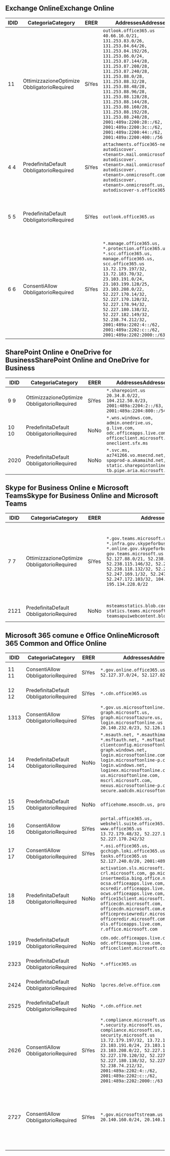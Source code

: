 <!--THIS FILE IS AUTOMATICALLY GENERATED. MANUAL CHANGES WILL BE OVERWRITTEN.-->
<!--Please contact the Office 365 Endpoints team with any questions.-->
<!--USGovGCCHigh endpoints version 2020072800-->
<!--File generated 2020-08-07 14:00:32.3411-->

## <a name="exchange-online"></a><span data-ttu-id="42841-101">Exchange Online</span><span class="sxs-lookup"><span data-stu-id="42841-101">Exchange Online</span></span>

<span data-ttu-id="42841-102">ID</span><span class="sxs-lookup"><span data-stu-id="42841-102">ID</span></span> | <span data-ttu-id="42841-103">Categoria</span><span class="sxs-lookup"><span data-stu-id="42841-103">Category</span></span> | <span data-ttu-id="42841-104">ER</span><span class="sxs-lookup"><span data-stu-id="42841-104">ER</span></span> | <span data-ttu-id="42841-105">Addresses</span><span class="sxs-lookup"><span data-stu-id="42841-105">Addresses</span></span> | <span data-ttu-id="42841-106">Porte</span><span class="sxs-lookup"><span data-stu-id="42841-106">Ports</span></span>
-- | -------------------- | --- | ------------------------------------------------------------------------------------------------------------------------------------------------------------------------------------------------------------------------------------------------------------------------------------------------------------------------------------------------------------------------------------------------------------------------------------------------ | -------------------------------
<span data-ttu-id="42841-107">1</span><span class="sxs-lookup"><span data-stu-id="42841-107">1</span></span> | <span data-ttu-id="42841-108">Ottimizzazione</span><span class="sxs-lookup"><span data-stu-id="42841-108">Optimize</span></span><BR><span data-ttu-id="42841-109">Obbligatorio</span><span class="sxs-lookup"><span data-stu-id="42841-109">Required</span></span> | <span data-ttu-id="42841-110">Sì</span><span class="sxs-lookup"><span data-stu-id="42841-110">Yes</span></span> | `outlook.office365.us`<BR>`40.66.16.0/21, 131.253.83.0/26, 131.253.84.64/26, 131.253.84.192/26, 131.253.86.0/24, 131.253.87.144/28, 131.253.87.208/28, 131.253.87.240/28, 131.253.88.0/28, 131.253.88.32/28, 131.253.88.48/28, 131.253.88.96/28, 131.253.88.128/28, 131.253.88.144/28, 131.253.88.160/28, 131.253.88.192/28, 131.253.88.240/28, 2001:489a:2200:28::/62, 2001:489a:2200:3c::/62, 2001:489a:2200:44::/62, 2001:489a:2200:400::/56` | <span data-ttu-id="42841-111">**TCP:** 443, 80</span><span class="sxs-lookup"><span data-stu-id="42841-111">**TCP:** 443, 80</span></span>
<span data-ttu-id="42841-112">4 </span><span class="sxs-lookup"><span data-stu-id="42841-112">4</span></span> | <span data-ttu-id="42841-113">Predefinita</span><span class="sxs-lookup"><span data-stu-id="42841-113">Default</span></span><BR><span data-ttu-id="42841-114">Obbligatorio</span><span class="sxs-lookup"><span data-stu-id="42841-114">Required</span></span> | <span data-ttu-id="42841-115">Sì</span><span class="sxs-lookup"><span data-stu-id="42841-115">Yes</span></span> | `attachments.office365-net.us, autodiscover.<tenant>.mail.onmicrosoft.com, autodiscover.<tenant>.mail.onmicrosoft.us, autodiscover.<tenant>.onmicrosoft.com, autodiscover.<tenant>.onmicrosoft.us, autodiscover-s.office365.us` | <span data-ttu-id="42841-116">**TCP:** 443, 80</span><span class="sxs-lookup"><span data-stu-id="42841-116">**TCP:** 443, 80</span></span>
<span data-ttu-id="42841-117">5 </span><span class="sxs-lookup"><span data-stu-id="42841-117">5</span></span> | <span data-ttu-id="42841-118">Predefinita</span><span class="sxs-lookup"><span data-stu-id="42841-118">Default</span></span><BR><span data-ttu-id="42841-119">Obbligatorio</span><span class="sxs-lookup"><span data-stu-id="42841-119">Required</span></span> | <span data-ttu-id="42841-120">Sì</span><span class="sxs-lookup"><span data-stu-id="42841-120">Yes</span></span> | `outlook.office365.us` | <span data-ttu-id="42841-121">**TCP:** 143, 25, 587, 993, 995</span><span class="sxs-lookup"><span data-stu-id="42841-121">**TCP:** 143, 25, 587, 993, 995</span></span>
<span data-ttu-id="42841-122">6 </span><span class="sxs-lookup"><span data-stu-id="42841-122">6</span></span> | <span data-ttu-id="42841-123">Consenti</span><span class="sxs-lookup"><span data-stu-id="42841-123">Allow</span></span><BR><span data-ttu-id="42841-124">Obbligatorio</span><span class="sxs-lookup"><span data-stu-id="42841-124">Required</span></span> | <span data-ttu-id="42841-125">Sì</span><span class="sxs-lookup"><span data-stu-id="42841-125">Yes</span></span> | `*.manage.office365.us, *.protection.office365.us, *.scc.office365.us, manage.office365.us, scc.office365.us`<BR>`13.72.179.197/32, 13.72.183.70/32, 23.103.191.0/24, 23.103.199.128/25, 23.103.208.0/22, 52.227.170.14/32, 52.227.170.120/32, 52.227.178.94/32, 52.227.180.138/32, 52.227.182.149/32, 52.238.74.212/32, 2001:489a:2202:4::/62, 2001:489a:2202:c::/62, 2001:489a:2202:2000::/63` | <span data-ttu-id="42841-126">**TCP:** 25, 443</span><span class="sxs-lookup"><span data-stu-id="42841-126">**TCP:** 25, 443</span></span>

## <a name="sharepoint-online-and-onedrive-for-business"></a><span data-ttu-id="42841-127">SharePoint Online e OneDrive for Business</span><span class="sxs-lookup"><span data-stu-id="42841-127">SharePoint Online and OneDrive for Business</span></span>

<span data-ttu-id="42841-128">ID</span><span class="sxs-lookup"><span data-stu-id="42841-128">ID</span></span> | <span data-ttu-id="42841-129">Categoria</span><span class="sxs-lookup"><span data-stu-id="42841-129">Category</span></span> | <span data-ttu-id="42841-130">ER</span><span class="sxs-lookup"><span data-stu-id="42841-130">ER</span></span> | <span data-ttu-id="42841-131">Addresses</span><span class="sxs-lookup"><span data-stu-id="42841-131">Addresses</span></span> | <span data-ttu-id="42841-132">Porte</span><span class="sxs-lookup"><span data-stu-id="42841-132">Ports</span></span>
-- | -------------------- | --- | ------------------------------------------------------------------------------------------------------------------------- | ----------------
<span data-ttu-id="42841-133">9 </span><span class="sxs-lookup"><span data-stu-id="42841-133">9</span></span> | <span data-ttu-id="42841-134">Ottimizzazione</span><span class="sxs-lookup"><span data-stu-id="42841-134">Optimize</span></span><BR><span data-ttu-id="42841-135">Obbligatorio</span><span class="sxs-lookup"><span data-stu-id="42841-135">Required</span></span> | <span data-ttu-id="42841-136">Sì</span><span class="sxs-lookup"><span data-stu-id="42841-136">Yes</span></span> | `*.sharepoint.us`<BR>`20.34.8.0/22, 104.212.50.0/23, 2001:489a:2204:2::/63, 2001:489a:2204:800::/54` | <span data-ttu-id="42841-137">**TCP:** 443, 80</span><span class="sxs-lookup"><span data-stu-id="42841-137">**TCP:** 443, 80</span></span>
<span data-ttu-id="42841-138">10 </span><span class="sxs-lookup"><span data-stu-id="42841-138">10</span></span> | <span data-ttu-id="42841-139">Predefinita</span><span class="sxs-lookup"><span data-stu-id="42841-139">Default</span></span><BR><span data-ttu-id="42841-140">Obbligatorio</span><span class="sxs-lookup"><span data-stu-id="42841-140">Required</span></span> | <span data-ttu-id="42841-141">No</span><span class="sxs-lookup"><span data-stu-id="42841-141">No</span></span> | `*.wns.windows.com, admin.onedrive.us, g.live.com, odc.officeapps.live.com, officeclient.microsoft.com, oneclient.sfx.ms` | <span data-ttu-id="42841-142">**TCP:** 443, 80</span><span class="sxs-lookup"><span data-stu-id="42841-142">**TCP:** 443, 80</span></span>
<span data-ttu-id="42841-143">20</span><span class="sxs-lookup"><span data-stu-id="42841-143">20</span></span> | <span data-ttu-id="42841-144">Predefinita</span><span class="sxs-lookup"><span data-stu-id="42841-144">Default</span></span><BR><span data-ttu-id="42841-145">Obbligatorio</span><span class="sxs-lookup"><span data-stu-id="42841-145">Required</span></span> | <span data-ttu-id="42841-146">No</span><span class="sxs-lookup"><span data-stu-id="42841-146">No</span></span> | `*.svc.ms, az741266.vo.msecnd.net, spoprod-a.akamaihd.net, static.sharepointonline.com, tb.pipe.aria.microsoft.com` | <span data-ttu-id="42841-147">**TCP:** 443, 80</span><span class="sxs-lookup"><span data-stu-id="42841-147">**TCP:** 443, 80</span></span>

## <a name="skype-for-business-online-and-microsoft-teams"></a><span data-ttu-id="42841-148">Skype for Business Online e Microsoft Teams</span><span class="sxs-lookup"><span data-stu-id="42841-148">Skype for Business Online and Microsoft Teams</span></span>

<span data-ttu-id="42841-149">ID</span><span class="sxs-lookup"><span data-stu-id="42841-149">ID</span></span> | <span data-ttu-id="42841-150">Categoria</span><span class="sxs-lookup"><span data-stu-id="42841-150">Category</span></span> | <span data-ttu-id="42841-151">ER</span><span class="sxs-lookup"><span data-stu-id="42841-151">ER</span></span> | <span data-ttu-id="42841-152">Addresses</span><span class="sxs-lookup"><span data-stu-id="42841-152">Addresses</span></span> | <span data-ttu-id="42841-153">Porte</span><span class="sxs-lookup"><span data-stu-id="42841-153">Ports</span></span>
-- | -------------------- | --- | --------------------------------------------------------------------------------------------------------------------------------------------------------------------------------------------------------------------------------------------------------------------------------------------------------------------------------- | ---------------------------------------------------
<span data-ttu-id="42841-154">7 </span><span class="sxs-lookup"><span data-stu-id="42841-154">7</span></span> | <span data-ttu-id="42841-155">Ottimizzazione</span><span class="sxs-lookup"><span data-stu-id="42841-155">Optimize</span></span><BR><span data-ttu-id="42841-156">Obbligatorio</span><span class="sxs-lookup"><span data-stu-id="42841-156">Required</span></span> | <span data-ttu-id="42841-157">Sì</span><span class="sxs-lookup"><span data-stu-id="42841-157">Yes</span></span> | `*.gov.teams.microsoft.us, *.infra.gov.skypeforbusiness.us, *.online.gov.skypeforbusiness.us, gov.teams.microsoft.us`<BR>`52.127.88.0/21, 52.238.114.160/32, 52.238.115.146/32, 52.238.117.171/32, 52.238.118.132/32, 52.247.167.192/32, 52.247.169.1/32, 52.247.172.50/32, 52.247.172.103/32, 104.212.44.0/22, 195.134.228.0/22` | <span data-ttu-id="42841-158">**TCP:** 443, 80</span><span class="sxs-lookup"><span data-stu-id="42841-158">**TCP:** 443, 80</span></span><BR><span data-ttu-id="42841-159">**UDP:** 3478, 3479, 3480, 3481</span><span class="sxs-lookup"><span data-stu-id="42841-159">**UDP:** 3478, 3479, 3480, 3481</span></span>
<span data-ttu-id="42841-160"> 21</span><span class="sxs-lookup"><span data-stu-id="42841-160">21</span></span> | <span data-ttu-id="42841-161">Predefinita</span><span class="sxs-lookup"><span data-stu-id="42841-161">Default</span></span><BR><span data-ttu-id="42841-162">Obbligatorio</span><span class="sxs-lookup"><span data-stu-id="42841-162">Required</span></span> | <span data-ttu-id="42841-163">No</span><span class="sxs-lookup"><span data-stu-id="42841-163">No</span></span> | `msteamsstatics.blob.core.usgovcloudapi.net, statics.teams.microsoft.com, teamsapuiwebcontent.blob.core.usgovcloudapi.net` | <span data-ttu-id="42841-164">**TCP:** 443</span><span class="sxs-lookup"><span data-stu-id="42841-164">**TCP:** 443</span></span>

## <a name="microsoft-365-common-and-office-online"></a><span data-ttu-id="42841-165">Microsoft 365 comune e Office Online</span><span class="sxs-lookup"><span data-stu-id="42841-165">Microsoft 365 Common and Office Online</span></span>

<span data-ttu-id="42841-166">ID</span><span class="sxs-lookup"><span data-stu-id="42841-166">ID</span></span> | <span data-ttu-id="42841-167">Categoria</span><span class="sxs-lookup"><span data-stu-id="42841-167">Category</span></span> | <span data-ttu-id="42841-168">ER</span><span class="sxs-lookup"><span data-stu-id="42841-168">ER</span></span> | <span data-ttu-id="42841-169">Addresses</span><span class="sxs-lookup"><span data-stu-id="42841-169">Addresses</span></span> | <span data-ttu-id="42841-170">Porte</span><span class="sxs-lookup"><span data-stu-id="42841-170">Ports</span></span>
-- | ------------------- | --- | ---------------------------------------------------------------------------------------------------------------------------------------------------------------------------------------------------------------------------------------------------------------------------------------------------------------------------------------------------------------------------------------------- | ------------------------------------
<span data-ttu-id="42841-171">11 </span><span class="sxs-lookup"><span data-stu-id="42841-171">11</span></span> | <span data-ttu-id="42841-172">Consenti</span><span class="sxs-lookup"><span data-stu-id="42841-172">Allow</span></span><BR><span data-ttu-id="42841-173">Obbligatorio</span><span class="sxs-lookup"><span data-stu-id="42841-173">Required</span></span> | <span data-ttu-id="42841-174">Sì</span><span class="sxs-lookup"><span data-stu-id="42841-174">Yes</span></span> | `*.gov.online.office365.us`<BR>`52.127.37.0/24, 52.127.82.0/23` | <span data-ttu-id="42841-175">**TCP:** 443</span><span class="sxs-lookup"><span data-stu-id="42841-175">**TCP:** 443</span></span>
<span data-ttu-id="42841-176">12 </span><span class="sxs-lookup"><span data-stu-id="42841-176">12</span></span> | <span data-ttu-id="42841-177">Predefinita</span><span class="sxs-lookup"><span data-stu-id="42841-177">Default</span></span><BR><span data-ttu-id="42841-178">Obbligatorio</span><span class="sxs-lookup"><span data-stu-id="42841-178">Required</span></span> | <span data-ttu-id="42841-179">Sì</span><span class="sxs-lookup"><span data-stu-id="42841-179">Yes</span></span> | `*.cdn.office365.us` | <span data-ttu-id="42841-180">**TCP:** 443</span><span class="sxs-lookup"><span data-stu-id="42841-180">**TCP:** 443</span></span>
<span data-ttu-id="42841-181">13</span><span class="sxs-lookup"><span data-stu-id="42841-181">13</span></span> | <span data-ttu-id="42841-182">Consenti</span><span class="sxs-lookup"><span data-stu-id="42841-182">Allow</span></span><BR><span data-ttu-id="42841-183">Obbligatorio</span><span class="sxs-lookup"><span data-stu-id="42841-183">Required</span></span> | <span data-ttu-id="42841-184">Sì</span><span class="sxs-lookup"><span data-stu-id="42841-184">Yes</span></span> | `*.gov.us.microsoftonline.com, graph.microsoft.us, graph.microsoftazure.us, login.microsoftonline.us`<BR>`20.140.232.0/23, 52.126.194.0/23` | <span data-ttu-id="42841-185">**TCP:** 443</span><span class="sxs-lookup"><span data-stu-id="42841-185">**TCP:** 443</span></span>
<span data-ttu-id="42841-186">14 </span><span class="sxs-lookup"><span data-stu-id="42841-186">14</span></span> | <span data-ttu-id="42841-187">Predefinita</span><span class="sxs-lookup"><span data-stu-id="42841-187">Default</span></span><BR><span data-ttu-id="42841-188">Obbligatorio</span><span class="sxs-lookup"><span data-stu-id="42841-188">Required</span></span> | <span data-ttu-id="42841-189">No</span><span class="sxs-lookup"><span data-stu-id="42841-189">No</span></span> | `*.msauth.net, *.msauthimages.us, *.msftauth.net, *.msftauthimages.us, clientconfig.microsoftonline-p.net, graph.windows.net, login.microsoftonline.com, login.microsoftonline-p.com, login.windows.net, loginex.microsoftonline.com, login-us.microsoftonline.com, mscrl.microsoft.com, nexus.microsoftonline-p.com, secure.aadcdn.microsoftonline-p.com` | <span data-ttu-id="42841-190">**TCP:** 443</span><span class="sxs-lookup"><span data-stu-id="42841-190">**TCP:** 443</span></span>
<span data-ttu-id="42841-191">15 </span><span class="sxs-lookup"><span data-stu-id="42841-191">15</span></span> | <span data-ttu-id="42841-192">Predefinita</span><span class="sxs-lookup"><span data-stu-id="42841-192">Default</span></span><BR><span data-ttu-id="42841-193">Obbligatorio</span><span class="sxs-lookup"><span data-stu-id="42841-193">Required</span></span> | <span data-ttu-id="42841-194">No</span><span class="sxs-lookup"><span data-stu-id="42841-194">No</span></span> | `officehome.msocdn.us, prod.msocdn.us` | <span data-ttu-id="42841-195">**TCP:** 443, 80</span><span class="sxs-lookup"><span data-stu-id="42841-195">**TCP:** 443, 80</span></span>
<span data-ttu-id="42841-196">16 </span><span class="sxs-lookup"><span data-stu-id="42841-196">16</span></span> | <span data-ttu-id="42841-197">Consenti</span><span class="sxs-lookup"><span data-stu-id="42841-197">Allow</span></span><BR><span data-ttu-id="42841-198">Obbligatorio</span><span class="sxs-lookup"><span data-stu-id="42841-198">Required</span></span> | <span data-ttu-id="42841-199">Sì</span><span class="sxs-lookup"><span data-stu-id="42841-199">Yes</span></span> | `portal.office365.us, webshell.suite.office365.us, www.office365.us`<BR>`13.72.179.48/32, 52.227.167.206/32, 52.227.170.242/32` | <span data-ttu-id="42841-200">**TCP:** 443, 80</span><span class="sxs-lookup"><span data-stu-id="42841-200">**TCP:** 443, 80</span></span>
<span data-ttu-id="42841-201">17 </span><span class="sxs-lookup"><span data-stu-id="42841-201">17</span></span> | <span data-ttu-id="42841-202">Consenti</span><span class="sxs-lookup"><span data-stu-id="42841-202">Allow</span></span><BR><span data-ttu-id="42841-203">Obbligatorio</span><span class="sxs-lookup"><span data-stu-id="42841-203">Required</span></span> | <span data-ttu-id="42841-204">Sì</span><span class="sxs-lookup"><span data-stu-id="42841-204">Yes</span></span> | `*.osi.office365.us, gcchigh.loki.office365.us, tasks.office365.us`<BR>`52.127.240.0/20, 2001:489a:2206::/48` | <span data-ttu-id="42841-205">**TCP:** 443</span><span class="sxs-lookup"><span data-stu-id="42841-205">**TCP:** 443</span></span>
<span data-ttu-id="42841-206">18 </span><span class="sxs-lookup"><span data-stu-id="42841-206">18</span></span> | <span data-ttu-id="42841-207">Predefinita</span><span class="sxs-lookup"><span data-stu-id="42841-207">Default</span></span><BR><span data-ttu-id="42841-208">Obbligatorio</span><span class="sxs-lookup"><span data-stu-id="42841-208">Required</span></span> | <span data-ttu-id="42841-209">No</span><span class="sxs-lookup"><span data-stu-id="42841-209">No</span></span> | `activation.sls.microsoft.com, crl.microsoft.com, go.microsoft.com, insertmedia.bing.office.net, ocsa.officeapps.live.com, ocsredir.officeapps.live.com, ocws.officeapps.live.com, office15client.microsoft.com, officecdn.microsoft.com, officecdn.microsoft.com.edgesuite.net, officepreviewredir.microsoft.com, officeredir.microsoft.com, ols.officeapps.live.com, r.office.microsoft.com` | <span data-ttu-id="42841-210">**TCP:** 443, 80</span><span class="sxs-lookup"><span data-stu-id="42841-210">**TCP:** 443, 80</span></span>
<span data-ttu-id="42841-211">19</span><span class="sxs-lookup"><span data-stu-id="42841-211">19</span></span> | <span data-ttu-id="42841-212">Predefinita</span><span class="sxs-lookup"><span data-stu-id="42841-212">Default</span></span><BR><span data-ttu-id="42841-213">Obbligatorio</span><span class="sxs-lookup"><span data-stu-id="42841-213">Required</span></span> | <span data-ttu-id="42841-214">No</span><span class="sxs-lookup"><span data-stu-id="42841-214">No</span></span> | `cdn.odc.officeapps.live.com, odc.officeapps.live.com, officeclient.microsoft.com` | <span data-ttu-id="42841-215">**TCP:** 443, 80</span><span class="sxs-lookup"><span data-stu-id="42841-215">**TCP:** 443, 80</span></span>
<span data-ttu-id="42841-216">23</span><span class="sxs-lookup"><span data-stu-id="42841-216">23</span></span> | <span data-ttu-id="42841-217">Predefinita</span><span class="sxs-lookup"><span data-stu-id="42841-217">Default</span></span><BR><span data-ttu-id="42841-218">Obbligatorio</span><span class="sxs-lookup"><span data-stu-id="42841-218">Required</span></span> | <span data-ttu-id="42841-219">No</span><span class="sxs-lookup"><span data-stu-id="42841-219">No</span></span> | `*.office365.us` | <span data-ttu-id="42841-220">**TCP:** 443, 80</span><span class="sxs-lookup"><span data-stu-id="42841-220">**TCP:** 443, 80</span></span>
<span data-ttu-id="42841-221">24</span><span class="sxs-lookup"><span data-stu-id="42841-221">24</span></span> | <span data-ttu-id="42841-222">Predefinita</span><span class="sxs-lookup"><span data-stu-id="42841-222">Default</span></span><BR><span data-ttu-id="42841-223">Obbligatorio</span><span class="sxs-lookup"><span data-stu-id="42841-223">Required</span></span> | <span data-ttu-id="42841-224">No</span><span class="sxs-lookup"><span data-stu-id="42841-224">No</span></span> | `lpcres.delve.office.com` | <span data-ttu-id="42841-225">**TCP:** 443</span><span class="sxs-lookup"><span data-stu-id="42841-225">**TCP:** 443</span></span>
<span data-ttu-id="42841-226">25</span><span class="sxs-lookup"><span data-stu-id="42841-226">25</span></span> | <span data-ttu-id="42841-227">Predefinita</span><span class="sxs-lookup"><span data-stu-id="42841-227">Default</span></span><BR><span data-ttu-id="42841-228">Obbligatorio</span><span class="sxs-lookup"><span data-stu-id="42841-228">Required</span></span> | <span data-ttu-id="42841-229">No</span><span class="sxs-lookup"><span data-stu-id="42841-229">No</span></span> | `*.cdn.office.net` | <span data-ttu-id="42841-230">**TCP:** 443</span><span class="sxs-lookup"><span data-stu-id="42841-230">**TCP:** 443</span></span>
<span data-ttu-id="42841-231">26</span><span class="sxs-lookup"><span data-stu-id="42841-231">26</span></span> | <span data-ttu-id="42841-232">Consenti</span><span class="sxs-lookup"><span data-stu-id="42841-232">Allow</span></span><BR><span data-ttu-id="42841-233">Obbligatorio</span><span class="sxs-lookup"><span data-stu-id="42841-233">Required</span></span> | <span data-ttu-id="42841-234">Sì</span><span class="sxs-lookup"><span data-stu-id="42841-234">Yes</span></span> | `*.compliance.microsoft.us, *.security.microsoft.us, compliance.microsoft.us, security.microsoft.us`<BR>`13.72.179.197/32, 13.72.183.70/32, 23.103.191.0/24, 23.103.199.128/25, 23.103.208.0/22, 52.227.170.14/32, 52.227.170.120/32, 52.227.178.94/32, 52.227.180.138/32, 52.227.182.149/32, 52.238.74.212/32, 2001:489a:2202:4::/62, 2001:489a:2202:c::/62, 2001:489a:2202:2000::/63` | <span data-ttu-id="42841-235">**TCP:** 443, 80</span><span class="sxs-lookup"><span data-stu-id="42841-235">**TCP:** 443, 80</span></span>
<span data-ttu-id="42841-236">27</span><span class="sxs-lookup"><span data-stu-id="42841-236">27</span></span> | <span data-ttu-id="42841-237">Consenti</span><span class="sxs-lookup"><span data-stu-id="42841-237">Allow</span></span><BR><span data-ttu-id="42841-238">Obbligatorio</span><span class="sxs-lookup"><span data-stu-id="42841-238">Required</span></span> | <span data-ttu-id="42841-239">Sì</span><span class="sxs-lookup"><span data-stu-id="42841-239">Yes</span></span> | `*.gov.microsoftstream.us`<BR>`20.140.160.0/24, 20.140.162.0/24` | <span data-ttu-id="42841-240">**TCP:** 1935, 1936, 2935, 2936, 443</span><span class="sxs-lookup"><span data-stu-id="42841-240">**TCP:** 1935, 1936, 2935, 2936, 443</span></span>
